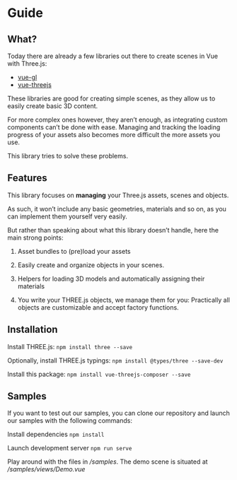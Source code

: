 # Guide


## What?

Today there are already a few libraries out there to create scenes in Vue with Three.js:

- [vue-gl](https://github.com/vue-gl/vue-gl)
- [vue-threejs](https://github.com/fritx/vue-threejs)

These libraries are good for creating simple scenes, as they allow us to easily create basic 3D content.

For more complex ones however, they aren’t enough, as integrating custom components can’t be done with ease. Managing and tracking the loading progress of your assets also becomes more difficult the more assets you use.

This library tries to solve these problems.

## Features

This library focuses on **managing** your Three.js assets, scenes and objects.

As such, it won’t include any basic geometries, materials and so on, as you can implement them yourself very easily.

But rather than speaking about what this library doesn’t handle, here the main strong points:

1. Asset bundles to (pre)load your assets

2. Easily create and organize objects in your scenes.

3. Helpers for loading 3D models and automatically assigning their materials

4. You write your THREE.js objects, we manage them for you: Practically all objects are customizable and accept factory functions.

## Installation

Install THREE.js:
`npm install three --save`

Optionally, install THREE.js typings:
`npm install @types/three --save-dev`

Install this package:
`npm install vue-threejs-composer --save`


## Samples

If you want to test out our samples, you can clone our repository and launch our samples with the following commands:

Install dependencies
`npm install`

Launch development server
`npm run serve`

Play around with the files in */samples*. The demo scene is situated at */samples/views/Demo.vue*
